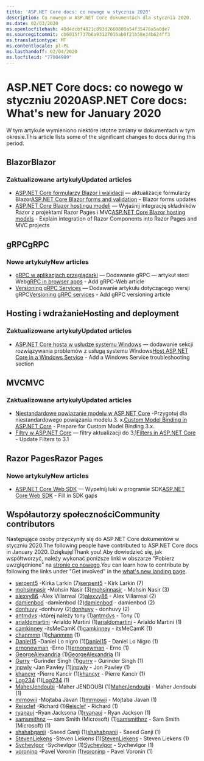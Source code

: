 ```yaml
---
title: 'ASP.NET Core docs: co nowego w styczniu 2020'
description: Co nowego w ASP.NET Core dokumentach dla stycznia 2020.
ms.date: 02/03/2020
ms.openlocfilehash: 40d4dcbf4821c893d2660800a54f35476a5a0de7
ms.sourcegitcommit: cb6015f737b6a93127016ab0f21b58e34b624ff3
ms.translationtype: MT
ms.contentlocale: pl-PL
ms.lasthandoff: 02/04/2020
ms.locfileid: "77004989"
---
```

# <a name="aspnet-core-docs-whats-new-for-january-2020"></a><span data-ttu-id="19d97-103">ASP.NET Core docs: co nowego w styczniu 2020</span><span class="sxs-lookup"><span data-stu-id="19d97-103">ASP.NET Core docs: What's new for January 2020</span></span>

<span data-ttu-id="19d97-104">W tym artykule wymieniono niektóre istotne zmiany w dokumentach w tym okresie.</span><span class="sxs-lookup"><span data-stu-id="19d97-104">This article lists some of the significant changes to docs during this period.</span></span>

## <a name="blazor"></a><span data-ttu-id="19d97-105">Blazor</span><span class="sxs-lookup"><span data-stu-id="19d97-105">Blazor</span></span>

### <a name="updated-articles"></a><span data-ttu-id="19d97-106">Zaktualizowane artykuły</span><span class="sxs-lookup"><span data-stu-id="19d97-106">Updated articles</span></span>

- <span data-ttu-id="19d97-107">[ASP.NET Core formularzy Blazor i walidacji](../blazor/forms-validation.md) — aktualizacje formularzy Blazor</span><span class="sxs-lookup"><span data-stu-id="19d97-107">[ASP.NET Core Blazor forms and validation](../blazor/forms-validation.md) - Blazor forms updates</span></span>
- <span data-ttu-id="19d97-108">[ASP.NET Core Blazor hostingu modeli](../blazor/hosting-models.md) — Wyjaśnij integrację składników Razor z projektami Razor Pages i MVC</span><span class="sxs-lookup"><span data-stu-id="19d97-108">[ASP.NET Core Blazor hosting models](../blazor/hosting-models.md) - Explain integration of Razor Components into Razor Pages and MVC projects</span></span>

## <a name="grpc"></a><span data-ttu-id="19d97-109">gRPC</span><span class="sxs-lookup"><span data-stu-id="19d97-109">gRPC</span></span>

### <a name="new-articles"></a><span data-ttu-id="19d97-110">Nowe artykuły</span><span class="sxs-lookup"><span data-stu-id="19d97-110">New articles</span></span>

- <span data-ttu-id="19d97-111">[gRPC w aplikacjach przeglądarki](../grpc/browser.md) — Dodawanie gRPC — artykuł sieci Web</span><span class="sxs-lookup"><span data-stu-id="19d97-111">[gRPC in browser apps](../grpc/browser.md) - Add gRPC-Web article</span></span>
- <span data-ttu-id="19d97-112">[Versioning gRPC Services](../grpc/versioning.md) — Dodawanie artykułu dotyczącego wersji gRPC</span><span class="sxs-lookup"><span data-stu-id="19d97-112">[Versioning gRPC services](../grpc/versioning.md) - Add gRPC versioning article</span></span>

## <a name="hosting-and-deployment"></a><span data-ttu-id="19d97-113">Hosting i wdrażanie</span><span class="sxs-lookup"><span data-stu-id="19d97-113">Hosting and deployment</span></span>

### <a name="updated-articles"></a><span data-ttu-id="19d97-114">Zaktualizowane artykuły</span><span class="sxs-lookup"><span data-stu-id="19d97-114">Updated articles</span></span>

- <span data-ttu-id="19d97-115">[ASP.NET Core hosta w usłudze systemu Windows](../host-and-deploy/windows-service.md) — dodawanie sekcji rozwiązywania problemów z usługą systemu Windows</span><span class="sxs-lookup"><span data-stu-id="19d97-115">[Host ASP.NET Core in a Windows Service](../host-and-deploy/windows-service.md) - Add a Windows Service troubleshooting section</span></span>

## <a name="mvc"></a><span data-ttu-id="19d97-116">MVC</span><span class="sxs-lookup"><span data-stu-id="19d97-116">MVC</span></span>

### <a name="updated-articles"></a><span data-ttu-id="19d97-117">Zaktualizowane artykuły</span><span class="sxs-lookup"><span data-stu-id="19d97-117">Updated articles</span></span>

- <span data-ttu-id="19d97-118">[Niestandardowe powiązanie modelu w ASP.NET Core](../mvc/advanced/custom-model-binding.md) -Przygotuj dla niestandardowego powiązania modelu 3. x.</span><span class="sxs-lookup"><span data-stu-id="19d97-118">[Custom Model Binding in ASP.NET Core](../mvc/advanced/custom-model-binding.md) - Prepare for Custom Model Binding 3.x.</span></span>
- <span data-ttu-id="19d97-119">[Filtry w ASP.NET Core](../mvc/controllers/filters.md) — filtry aktualizacji do 3,1</span><span class="sxs-lookup"><span data-stu-id="19d97-119">[Filters in ASP.NET Core](../mvc/controllers/filters.md) - Update Filters to 3.1</span></span>

## <a name="razor-pages"></a><span data-ttu-id="19d97-120">Razor Pages</span><span class="sxs-lookup"><span data-stu-id="19d97-120">Razor Pages</span></span>

### <a name="new-articles"></a><span data-ttu-id="19d97-121">Nowe artykuły</span><span class="sxs-lookup"><span data-stu-id="19d97-121">New articles</span></span>

- <span data-ttu-id="19d97-122">[ASP.NET Core Web SDK](../razor-pages/web-sdk.md) — Wypełnij luki w programie SDK</span><span class="sxs-lookup"><span data-stu-id="19d97-122">[ASP.NET Core Web SDK](../razor-pages/web-sdk.md) - Fill in SDK gaps</span></span>

## <a name="community-contributors"></a><span data-ttu-id="19d97-123">Współautorzy społeczności</span><span class="sxs-lookup"><span data-stu-id="19d97-123">Community contributors</span></span>

<span data-ttu-id="19d97-124">Następujące osoby przyczyniły się do ASP.NET Core dokumentów w styczniu 2020.</span><span class="sxs-lookup"><span data-stu-id="19d97-124">The following people have contributed to ASP.NET Core docs in January 2020.</span></span> <span data-ttu-id="19d97-125">Dziękuję!</span><span class="sxs-lookup"><span data-stu-id="19d97-125">Thank you!</span></span> <span data-ttu-id="19d97-126">Aby dowiedzieć się, jak współtworzyć, należy wykonać poniższe linki w obszarze "Pobierz uwzględnione" na [stronie co nowego](index.yml).</span><span class="sxs-lookup"><span data-stu-id="19d97-126">You can learn how to contribute by following the links under "Get involved" in the [what's new landing page](index.yml).</span></span>

- <span data-ttu-id="19d97-127">[serpent5](https://github.com/serpent5) -Kirka Larkin (7)</span><span class="sxs-lookup"><span data-stu-id="19d97-127">[serpent5](https://github.com/serpent5) - Kirk Larkin (7)</span></span>
- <span data-ttu-id="19d97-128">[mohsinnasir](https://github.com/mohsinnasir) -Mohsin Nasir (3)</span><span class="sxs-lookup"><span data-stu-id="19d97-128">[mohsinnasir](https://github.com/mohsinnasir) - Mohsin Nasir (3)</span></span>
- <span data-ttu-id="19d97-129">[alexvy86](https://github.com/alexvy86) -Alex Villarreal (2)</span><span class="sxs-lookup"><span data-stu-id="19d97-129">[alexvy86](https://github.com/alexvy86) - Alex Villarreal (2)</span></span>
- <span data-ttu-id="19d97-130">[damienbod](https://github.com/damienbod) -damienbod (2)</span><span class="sxs-lookup"><span data-stu-id="19d97-130">[damienbod](https://github.com/damienbod) - damienbod (2)</span></span>
- <span data-ttu-id="19d97-131">[donhuvy](https://github.com/donhuvy) -donhuvy (2)</span><span class="sxs-lookup"><span data-stu-id="19d97-131">[donhuvy](https://github.com/donhuvy) - donhuvy (2)</span></span>
- <span data-ttu-id="19d97-132">[antmdvs](https://github.com/antmdvs) -której należy tony (1)</span><span class="sxs-lookup"><span data-stu-id="19d97-132">[antmdvs](https://github.com/antmdvs) - Tony (1)</span></span>
- <span data-ttu-id="19d97-133">[arialdomartini](https://github.com/arialdomartini) -Arialdo Martini (1)</span><span class="sxs-lookup"><span data-stu-id="19d97-133">[arialdomartini](https://github.com/arialdomartini) - Arialdo Martini (1)</span></span>
- <span data-ttu-id="19d97-134">[camkinney](https://github.com/camkinney) -itsMeCamK (1)</span><span class="sxs-lookup"><span data-stu-id="19d97-134">[camkinney](https://github.com/camkinney) - itsMeCamK (1)</span></span>
- <span data-ttu-id="19d97-135">[chanmmn](https://github.com/chanmmn) (1)</span><span class="sxs-lookup"><span data-stu-id="19d97-135">[chanmmn](https://github.com/chanmmn) (1)</span></span>
- <span data-ttu-id="19d97-136">[Daniel15](https://github.com/Daniel15) -Daniel Lo nigro (1)</span><span class="sxs-lookup"><span data-stu-id="19d97-136">[Daniel15](https://github.com/Daniel15) - Daniel Lo Nigro (1)</span></span>
- <span data-ttu-id="19d97-137">[ernonewman](https://github.com/ernonewman) -Erno (1)</span><span class="sxs-lookup"><span data-stu-id="19d97-137">[ernonewman](https://github.com/ernonewman) - Erno (1)</span></span>
- <span data-ttu-id="19d97-138">[GeorgeAlexandria](https://github.com/GeorgeAlexandria) (1)</span><span class="sxs-lookup"><span data-stu-id="19d97-138">[GeorgeAlexandria](https://github.com/GeorgeAlexandria) (1)</span></span>
- <span data-ttu-id="19d97-139">[Gurry](https://github.com/gurry) -Gurinder Singh (1)</span><span class="sxs-lookup"><span data-stu-id="19d97-139">[gurry](https://github.com/gurry) - Gurinder Singh (1)</span></span>
- <span data-ttu-id="19d97-140">[jnpwly](https://github.com/jnpwly) -Jan Pawley (1)</span><span class="sxs-lookup"><span data-stu-id="19d97-140">[jnpwly](https://github.com/jnpwly) - Jon Pawley (1)</span></span>
- <span data-ttu-id="19d97-141">[khancyr](https://github.com/khancyr) -Pierre Kancir (1)</span><span class="sxs-lookup"><span data-stu-id="19d97-141">[khancyr](https://github.com/khancyr) - Pierre Kancir (1)</span></span>
- <span data-ttu-id="19d97-142">[Log234](https://github.com/Log234) (1)</span><span class="sxs-lookup"><span data-stu-id="19d97-142">[Log234](https://github.com/Log234) (1)</span></span>
- <span data-ttu-id="19d97-143">[MaherJendoubi](https://github.com/MaherJendoubi) -Maher JENDOUBI (1)</span><span class="sxs-lookup"><span data-stu-id="19d97-143">[MaherJendoubi](https://github.com/MaherJendoubi) - Maher Jendoubi (1)</span></span>
- <span data-ttu-id="19d97-144">[mrmowji](https://github.com/mrmowji) -Mojtaba Javan (1)</span><span class="sxs-lookup"><span data-stu-id="19d97-144">[mrmowji](https://github.com/mrmowji) - Mojtaba Javan (1)</span></span>
- <span data-ttu-id="19d97-145">[Reisclef](https://github.com/Reisclef) -Richard (1)</span><span class="sxs-lookup"><span data-stu-id="19d97-145">[Reisclef](https://github.com/Reisclef) - Richard (1)</span></span>
- <span data-ttu-id="19d97-146">[ryanauj](https://github.com/ryanauj) -Ryan Jacksona (1)</span><span class="sxs-lookup"><span data-stu-id="19d97-146">[ryanauj](https://github.com/ryanauj) - Ryan Jackson (1)</span></span>
- <span data-ttu-id="19d97-147">[samsmithnz](https://github.com/samsmithnz) — sam Smith (Microsoft) (1)</span><span class="sxs-lookup"><span data-stu-id="19d97-147">[samsmithnz](https://github.com/samsmithnz) - Sam Smith (Microsoft) (1)</span></span>
- <span data-ttu-id="19d97-148">[shahabganji](https://github.com/shahabganji) -Saeed Ganji (1)</span><span class="sxs-lookup"><span data-stu-id="19d97-148">[shahabganji](https://github.com/shahabganji) - Saeed Ganji (1)</span></span>
- <span data-ttu-id="19d97-149">[StevenLiekens](https://github.com/StevenLiekens) -Steven Liekens (1)</span><span class="sxs-lookup"><span data-stu-id="19d97-149">[StevenLiekens](https://github.com/StevenLiekens) - Steven Liekens (1)</span></span>
- <span data-ttu-id="19d97-150">[SychevIgor](https://github.com/SychevIgor) -SychevIgor (1)</span><span class="sxs-lookup"><span data-stu-id="19d97-150">[SychevIgor](https://github.com/SychevIgor) - SychevIgor (1)</span></span>
- <span data-ttu-id="19d97-151">[voroninp](https://github.com/voroninp) -Pavel Voronin (1)</span><span class="sxs-lookup"><span data-stu-id="19d97-151">[voroninp](https://github.com/voroninp) - Pavel Voronin (1)</span></span>
